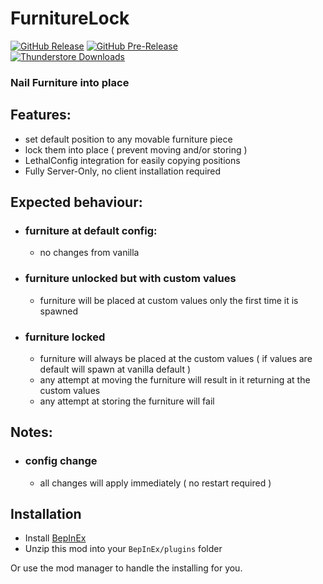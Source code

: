 FurnitureLock
============
[![GitHub Release](https://img.shields.io/github/v/release/mattymatty97/LTC_FurnitureLock?display_name=release&logo=github&logoColor=white)](https://github.com/mattymatty97/LTC_FurnitureLock/releases/latest)
[![GitHub Pre-Release](https://img.shields.io/github/v/release/mattymatty97/LTC_FurnitureLock?include_prereleases&display_name=release&logo=github&logoColor=white&label=preview)](https://github.com/mattymatty97/LTC_FurnitureLock/releases)  
[![Thunderstore Downloads](https://img.shields.io/thunderstore/dt/mattymatty/FurnitureLock?style=flat&logo=thunderstore&logoColor=white&label=thunderstore)](https://thunderstore.io/c/lethal-company/p/mattymatty/FurnitureLock/)

### Nail Furniture into place

## Features:
- set default position to any movable furniture piece
- lock them into place ( prevent moving and/or storing )
- LethalConfig integration for easily copying positions
- Fully Server-Only, no client installation required

## Expected behaviour:
- ### furniture at default config:
  - no changes from vanilla
- ### furniture unlocked but with custom values
  - furniture will be placed at custom values only the first time it is spawned
- ### furniture locked
  - furniture will always be placed at the custom values ( if values are default will spawn at vanilla default )
  - any attempt at moving the furniture will result in it returning at the custom values
  - any attempt at storing the furniture will fail

## Notes:
- ### config change
  - all changes will apply immediately ( no restart required )

Installation
------------

- Install [BepInEx](https://thunderstore.io/c/lethal-company/p/BepInEx/BepInExPack/)
- Unzip this mod into your `BepInEx/plugins` folder

Or use the mod manager to handle the installing for you.
